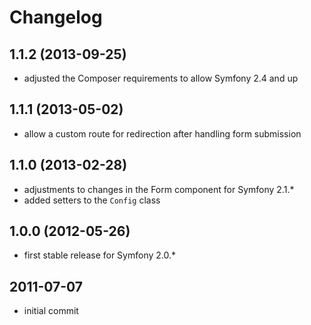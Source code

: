 # Changelog

## 1.1.2 (2013-09-25)

- adjusted the Composer requirements to allow Symfony 2.4 and up

## 1.1.1 (2013-05-02)

- allow a custom route for redirection after handling form submission

## 1.1.0 (2013-02-28)

- adjustments to changes in the Form component for Symfony 2.1.*
- added setters to the `Config` class

## 1.0.0 (2012-05-26)

- first stable release for Symfony 2.0.*

## 2011-07-07

- initial commit
